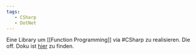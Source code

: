 ```yaml
---
tags:
   - CSharp
   - DotNet
---
```


Eine Library um [[Function Programming]] via #CSharp zu realisieren. Die off. Doku ist [hier](https://github.com/louthy/language-ext/wiki) zu finden.

